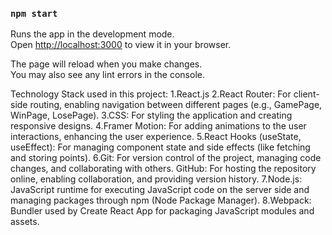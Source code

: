 ### `npm start`

Runs the app in the development mode.\
Open [http://localhost:3000](http://localhost:3000) to view it in your browser.

The page will reload when you make changes.\
You may also see any lint errors in the console.

Technology Stack used in this project:
1.React.js
2.React Router: For client-side routing, enabling navigation between different pages (e.g., GamePage, WinPage, LosePage).
3.CSS: For styling the application and creating responsive designs.
4.Framer Motion: For adding animations to the user interactions, enhancing the user experience.
5.React Hooks (useState, useEffect): For managing component state and side effects (like fetching and storing points).
6.Git: For version control of the project, managing code changes, and collaborating with others.
GitHub: For hosting the repository online, enabling collaboration, and providing version history.
7.Node.js: JavaScript runtime for executing JavaScript code on the server side and managing packages through npm (Node Package Manager).
8.Webpack: Bundler used by Create React App for packaging JavaScript modules and assets.
